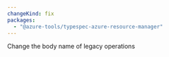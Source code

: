 ```yaml
---
changeKind: fix
packages:
  - "@azure-tools/typespec-azure-resource-manager"
---
```


Change the body name of legacy operations